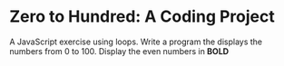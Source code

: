 # Zero to Hundred: A Coding Project
 A JavaScript exercise using loops.
            Write a program the displays the numbers from 0 to 100. Display
            the even numbers in <strong>BOLD</strong>

